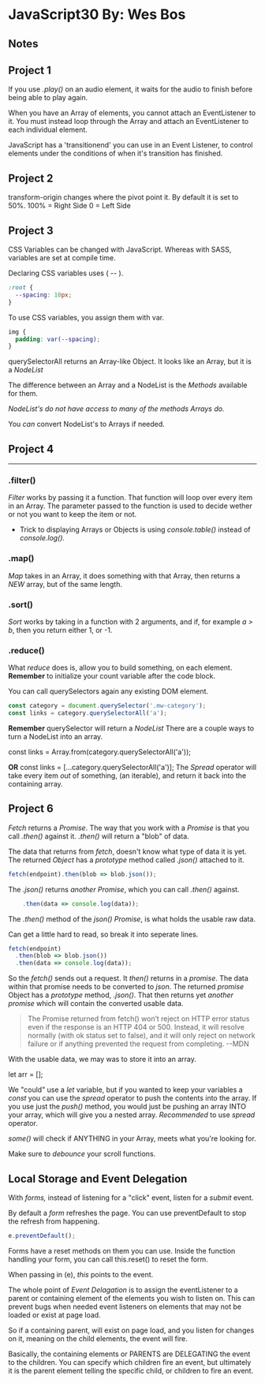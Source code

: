 # JavaScript30 By: Wes Bos

## Notes

## Project 1

If you use _.play()_ on an audio element, it waits for the audio to finish before being able to play again.

When you have an Array of elements, you cannot attach an EventListener to it. You must instead loop through the Array and attach an EventListener to each individual element.

JavaScript has a 'transitionend' you can use in an Event Listener, to control elements under the conditions of when it's transition has finished.

## Project 2

transform-origin changes where the pivot point it. By default it is set to 50%.
100% = Right Side
0 = Left Side

## Project 3

CSS Variables can be changed with JavaScript. Whereas with SASS, variables are set at compile time.

Declaring CSS variables uses ( -- ).

```css
:root {
  --spacing: 10px;
}
```

To use CSS variables, you assign them with var.

```css
img {
  padding: var(--spacing);
}
```

querySelectorAll returns an Array-like Object. It looks like an Array, but it is a _NodeList_

The difference between an Array and a NodeList is the _Methods_ available for them.

_NodeList's do not have access to many of the methods Arrays do._

You _can_ convert NodeList's to Arrays if needed.

## Project 4

---

### .filter()

_Filter_ works by passing it a function. That function will loop over every item in an Array. The parameter passed to the function is used to decide wether or not you want to keep the item or not.

- Trick to displaying Arrays or Objects is using _console.table()_ instead of _console.log()._

### .map()

_Map_ takes in an Array, it does something with that Array, then returns a _NEW_ array, but of the same length.

### .sort()

_Sort_ works by taking in a function with 2 arguments, and if, for example _a > b_, then you return either 1, or -1.

### .reduce()

What _reduce_ does is, allow you to build something, on each element.
**Remember** to initialize your count variable after the code block.

You can call querySelectors again any existing DOM element.

```js
const category = document.querySelector('.mw-category');
const links = category.querySelectorAll('a');
```

**Remember**
querySelector will return a _NodeList_
There are a couple ways to turn a NodeList into an array.

const links = Array.from(category.querySelectorAll('a'));

**OR**
const links = [...category.querySelectorAll('a')];
The _Spread_ operator will take every item _out_ of something, (an iterable), and return it back into the containing array.

## Project 6

_Fetch_ returns a _Promise_. The way that you work with a _Promise_ is that you call _.then()_ against it. _.then()_ will return a "blob" of data.

The data that returns from _fetch_, doesn't know what type of data it is yet. The returned _Object_ has a _prototype_ method called _.json()_ attached to it.

```js
fetch(endpoint).then(blob => blob.json());
```

The _.json()_ returns _another Promise_, which you can call _.then()_ against.

```js
    .then(data => console.log(data));
```

The _.then()_ method of the _json()_ _Promise_, is what holds the usable raw data.

Can get a little hard to read, so break it into seperate lines.

```js
fetch(endpoint)
  .then(blob => blob.json())
  .then(data => console.log(data));
```

So the _fetch()_ sends out a request. It _then()_ returns in a _promise_. The data within that promise needs to be converted to _json_. The returned _promise_ Object has a _prototype_ method, _.json()_. That then returns yet _another promise_ which will contain the converted usable data.

> The Promise returned from fetch() won’t reject on HTTP error status even if the response is an HTTP 404 or 500. Instead, it will resolve normally (with ok status set to false), and it will only reject on network failure or if anything prevented the request from completing. --MDN

With the usable data, we may was to store it into an array.

let arr = [];

We "could" use a _let_ variable, but if you wanted to keep your variables a _const_ you can use the _spread_ operator to push the contents into the array. If you use just the _push()_ method, you would just be pushing an array INTO your array, which will give you a nested array. _Recommended_ to use _spread_ operator.

_some()_ will check if ANYTHING in your Array, meets what you're looking for.

Make sure to _debounce_ your scroll functions.

## Local Storage and Event Delegation

With _forms,_ instead of listening for a "click" event, listen for a _submit_ event.

By default a _form_ refreshes the page. You can use preventDefault to stop the refresh from happening.

```js
e.preventDefault();
```

Forms have a reset methods on them you can use. Inside the function handling your form, you can call this.reset() to reset the form.

When passing in (e), _this_ points to the event.

The whole point of _Event Delagation_ is to assign the eventListener to a parent or containing element of the elements you wish to listen on. This can prevent bugs when needed event listeners on elements that may not be loaded or exist at page load.

So if a containing parent, will exist on page load, and you listen for changes on it, meaning on the child elements, the event will fire.

Basically, the containing elements or PARENTS are DELEGATING the event to the children. You can specify which children fire an event, but ultimately it is the parent element telling the specific child, or children to fire an event.
